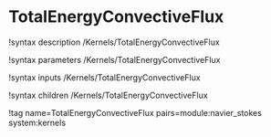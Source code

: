 # TotalEnergyConvectiveFlux

!syntax description /Kernels/TotalEnergyConvectiveFlux

!syntax parameters /Kernels/TotalEnergyConvectiveFlux

!syntax inputs /Kernels/TotalEnergyConvectiveFlux

!syntax children /Kernels/TotalEnergyConvectiveFlux

!tag name=TotalEnergyConvectiveFlux pairs=module:navier_stokes system:kernels

